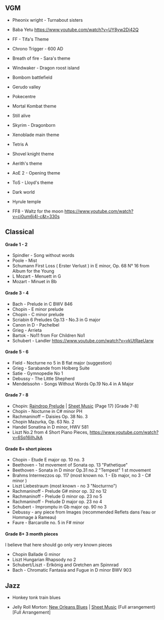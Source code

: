 ## VGM 

- Pheonix wright - Turnabout sisters
- Baba Yetu https://www.youtube.com/watch?v=UY8yw2Di42Q
- FF - Tifa's Theme
- Chrono Trigger - 600 AD
- Breath of fire - Sara's theme

- Windwaker - Dragon roost island
- Bombom battlefield

- Gerudo valley 
- Pokecentre
- Mortal Kombat theme
- Still alive
- Skyrim - Dragonborn
- Xenoblade main theme

- Tetris A
- Shovel knight theme

- Aerith's theme

- AoE 2 - Opening theme

- ToS - Lloyd's theme

- Dark world
- Hyrule temple

- FF8 - Waltz for the moon https://www.youtube.com/watch?v=ci0um6j4I-c&t=330s

## Classical
#### Grade 1 - 2
- Spindler - Song without words
- Poole - Mist
- Schumann  First Loss ( Erster Verlust ) in E minor, Op. 68 N° 16 from Album for the Young
- L Mozart - Menuett in G
- Mozart - Minuet in Bb


#### Grade 3 - 4 
- Bach - Prelude in C BWV 846
- Chopin - E minor prelude
- Chopin - C minor prelude
- Scriabin 6 Preludes Op.13 - No.3 in G major
- Canon in D - Pachelbel
- Grieg - Arrieta
- Bartok - No11 from For Children No1
- Schubert - Landler https://www.youtube.com/watch?v=vkUtRaeUarw

#### Grade 5 - 6
- Field - Nocturne no 5 in B flat major (suggestion)
- Grieg - Sarabande from Holberg Suite
- Satie - Gymnopedie No 1
- Debussy - The Little Shepherd
- Mendelssohn - Songs Without Words Op.19 No.4 in A Major


#### Grade 7 - 8
- Chopin: [Raindrop Prelude](https://www.youtube.com/watch?v=J_6APTb3RNQ) | [Sheet Music](http://ks.petruccimusiclibrary.org/files/imglnks/usimg/3/35/IMSLP84753-PMLP02344-Chopin_Klindworth_Band_2_Bote_12262_Op_28_filter.pdf) (Page 17) [Grade 7-8]
- Chopin - Nocturne in C# minor PH
- Rachmaninoff ‒ Daisies Op. 38 No. 3
- Chopin Mazurka, Op. 63 No. 2
- Handel Sonatina in D minor, HWV 581
- Liszt No.2 from 4 Short Piano Pieces, https://www.youtube.com/watch?v=6Sq16iIhJkA

#### Grade 8+ short pieces

- Chopin - Etude E major op. 10 no. 3
- Beethoven - 1st movement of Sonata op. 13 "Pathetique"
- Beethoven - Sonata in D minor Op.31 no.2 "Tempest" 1 st movement
- Brahms Intermezzos op. 117 (most known no. 1 - Eb major, no 3 - C# minor )
- Liszt Liebestraum (most known - no 3 "Nocturrno")
- Rachmaninoff - Prelude G# minor op. 32 no 12
- Rachmaninoff - Prelude G minor op. 23 no 5
- Rachmaninoff - Prelude D major op. 23 no 4
- Schubert - Impromptu in Gb major op. 90 no 3
- Debussy - any piece from Images (recommended Reflets dans l’eau or Hommage à Rameau)
- Faure - Barcarolle no. 5 in F# minor

#### Grade 8+ 3 month pieces
I believe that here should go only very known pieces

- Chopin Ballade G minor
- Liszt Hungarian Rhapsody no 2
- Schubert/Liszt - Erlkönig and Gretchen am Spinnrad
- Bach - Chromatic Fantasia and Fugue in D minor BWV 903


## Jazz
- Honkey tonk train blues

- Jelly Roll Morton: [New Orleans Blues](https://www.youtube.com/watch?v=4CtyQXFtu2U) | [Sheet Music](http://imslp.eu/files/imglnks/euimg/c/c6/IMSLP440067-PMLP715810-Jelly-Roll-Morton-New_Orleans_Blues.pdf) (Full arrangement) [Full Arrangement]
